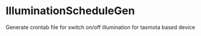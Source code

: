 # IlluminationScheduleGen
Generate crontab file for switch on/off illumination for tasmota based device

